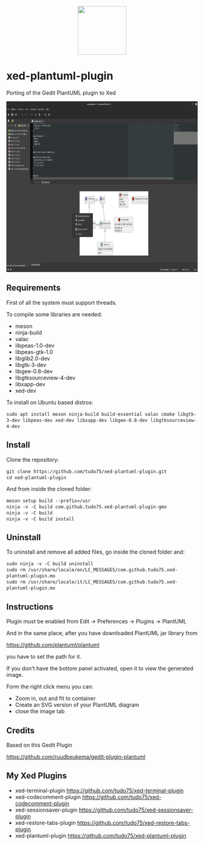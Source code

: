 <p align=center>
  <img align="center" width="128" height="128" src="https://avatars.githubusercontent.com/u/5711322?s=128&v=4">
</p>

# xed-plantuml-plugin
Porting of the Gedit PlantUML plugin to Xed

<p align=center>
  <img align="center" width="800" height="450" src="https://raw.githubusercontent.com/tudo75/xed-plantuml-plugin/main/images/2.png">
</p>

## Requirements
First of all the system must support threads.

To compile some libraries are needed:

* meson
* ninja-build
* valac
* libpeas-1.0-dev
* libpeas-gtk-1.0
* libglib2.0-dev
* libgtk-3-dev
* libgee-0.8-dev
* libgtksourceview-4-dev
* libxapp-dev
* xed-dev

To install on Ubuntu based distros:

    sudo apt install meson ninja-build build-essential valac cmake libgtk-3-dev libpeas-dev xed-dev libxapp-dev libgee-0.8-dev libgtksourceview-4-dev

## Install
Clone the repository:
	
	git clone https://github.com/tudo75/xed-plantuml-plugin.git
	cd xed-plantuml-plugin

And from inside the cloned folder:
	
	meson setup build --prefix=/usr
	ninja -v -C build com.github.tudo75.xed-plantuml-plugin-gmo
	ninja -v -C build
	ninja -v -C build install

## Uninstall
To uninstall and remove all added files, go inside the cloned folder and:

	sudo ninja -v -C build uninstall
	sudo rm /usr/share/locale/en/LC_MESSAGES/com.github.tudo75.xed-plantuml-plugin.mo
	sudo rm /usr/share/locale/it/LC_MESSAGES/com.github.tudo75.xed-plantuml-plugin.mo

## Instructions
Plugin must be enabled from Edit -> Preferences -> Plugins -> PlantUML

And in the same place, after you have downloaded PlantUML jar library from

https://github.com/plantuml/plantuml

you have to set the path for it.

If you don't have the bottom panel activated, open it to view the generated image.

Form the right click menu you can:
* Zoom in, out and fit to container
* Create an SVG version of your PlantUML diagram
* close the image tab

## Credits
Based on this Gedit Plugin

https://github.com/ruudbeukema/gedit-plugin-plantuml

## My Xed Plugins
* xed-terminal-plugin https://github.com/tudo75/xed-terminal-plugin
* xed-codecomment-plugin https://github.com/tudo75/xed-codecomment-plugin
* xed-sessionsaver-plugin https://github.com/tudo75/xed-sessionsaver-plugin
* xed-restore-tabs-plugin https://github.com/tudo75/xed-restore-tabs-plugin
* xed-plantuml-plugin https://github.com/tudo75/xed-plantuml-plugin 